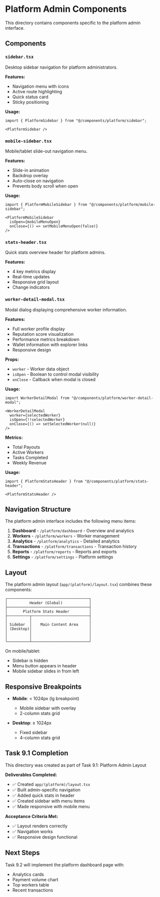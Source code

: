 # Platform Admin Components

This directory contains components specific to the platform admin interface.

## Components

### `sidebar.tsx`
Desktop sidebar navigation for platform administrators.

**Features:**
- Navigation menu with icons
- Active route highlighting
- Quick status card
- Sticky positioning

**Usage:**
```tsx
import { PlatformSidebar } from "@/components/platform/sidebar";

<PlatformSidebar />
```

### `mobile-sidebar.tsx`
Mobile/tablet slide-out navigation menu.

**Features:**
- Slide-in animation
- Backdrop overlay
- Auto-close on navigation
- Prevents body scroll when open

**Usage:**
```tsx
import { PlatformMobileSidebar } from "@/components/platform/mobile-sidebar";

<PlatformMobileSidebar 
  isOpen={mobileMenuOpen} 
  onClose={() => setMobileMenuOpen(false)} 
/>
```

### `stats-header.tsx`
Quick stats overview header for platform admins.

**Features:**
- 4 key metrics display
- Real-time updates
- Responsive grid layout
- Change indicators

### `worker-detail-modal.tsx`
Modal dialog displaying comprehensive worker information.

**Features:**
- Full worker profile display
- Reputation score visualization
- Performance metrics breakdown
- Wallet information with explorer links
- Responsive design

**Props:**
- `worker` - Worker data object
- `isOpen` - Boolean to control modal visibility
- `onClose` - Callback when modal is closed

**Usage:**
```tsx
import WorkerDetailModal from "@/components/platform/worker-detail-modal";

<WorkerDetailModal
  worker={selectedWorker}
  isOpen={!!selectedWorker}
  onClose={() => setSelectedWorker(null)}
/>
```

**Metrics:**
- Total Payouts
- Active Workers
- Tasks Completed
- Weekly Revenue

**Usage:**
```tsx
import { PlatformStatsHeader } from "@/components/platform/stats-header";

<PlatformStatsHeader />
```

## Navigation Structure

The platform admin interface includes the following menu items:

1. **Dashboard** - `/platform/dashboard` - Overview and analytics
2. **Workers** - `/platform/workers` - Worker management
3. **Analytics** - `/platform/analytics` - Detailed analytics
4. **Transactions** - `/platform/transactions` - Transaction history
5. **Reports** - `/platform/reports` - Reports and exports
6. **Settings** - `/platform/settings` - Platform settings

## Layout

The platform admin layout (`app/(platform)/layout.tsx`) combines these components:

```
┌─────────────────────────────────────┐
│          Header (Global)            │
├─────────────────────────────────────┤
│       Platform Stats Header         │
├──────────┬──────────────────────────┤
│          │                          │
│ Sidebar  │    Main Content Area     │
│ (Desktop)│                          │
│          │                          │
│          │                          │
└──────────┴──────────────────────────┘
```

On mobile/tablet:
- Sidebar is hidden
- Menu button appears in header
- Mobile sidebar slides in from left

## Responsive Breakpoints

- **Mobile**: < 1024px (lg breakpoint)
  - Mobile sidebar with overlay
  - 2-column stats grid
  
- **Desktop**: ≥ 1024px
  - Fixed sidebar
  - 4-column stats grid

## Task 9.1 Completion

This directory was created as part of Task 9.1: Platform Admin Layout

**Deliverables Completed:**
- ✅ Created `app/(platform)/layout.tsx`
- ✅ Built admin-specific navigation
- ✅ Added quick stats in header
- ✅ Created sidebar with menu items
- ✅ Made responsive with mobile menu

**Acceptance Criteria Met:**
- ✅ Layout renders correctly
- ✅ Navigation works
- ✅ Responsive design functional

## Next Steps

Task 9.2 will implement the platform dashboard page with:
- Analytics cards
- Payment volume chart
- Top workers table
- Recent transactions
